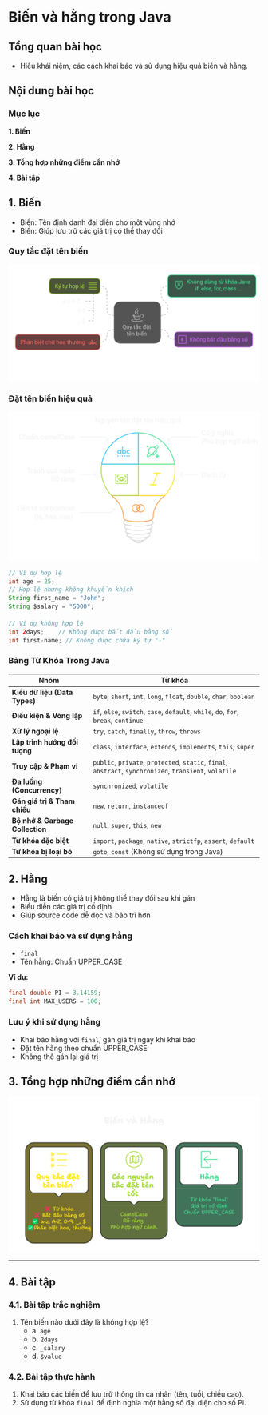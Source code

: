 # Biến và hằng trong Java

## Tổng quan bài học
- Hiểu khái niệm, các cách khai báo và sử dụng hiệu quả biến và hằng.

## Nội dung bài học

### Mục lục
**1. Biến**

**2. Hằng**

**3. Tổng hợp những điểm cần nhớ**

**4. Bài tập**


## 1. Biến
- Biến: Tên định danh đại diện cho một vùng nhớ
- Biến: Giúp lưu trữ các giá trị có thể thay đổi

### Quy tắc đặt tên biến
![Example Image](../images/02_variable.png)

### Đặt tên biến hiệu quả
![Example Image](../images/02_naming_rule.png)

```java
// Ví dụ hợp lệ
int age = 25;
// Hợp lệ nhưng không khuyến khích
String first_name = "John"; 
String $salary = "5000";

// Ví dụ không hợp lệ
int 2days;    // Không được bắt đầu bằng số
int first-name; // Không được chứa ký tự "-"
```

### **Bảng Từ Khóa Trong Java**

| **Nhóm**                     | **Từ khóa**                                                                 |
|------------------------------|----------------------------------------------------------------------------|
| **Kiểu dữ liệu (Data Types)** | `byte`, `short`, `int`, `long`, `float`, `double`, `char`, `boolean`      |
| **Điều kiện & Vòng lặp**      | `if`, `else`, `switch`, `case`, `default`, `while`, `do`, `for`, `break`, `continue` |
| **Xử lý ngoại lệ**            | `try`, `catch`, `finally`, `throw`, `throws`                              |
| **Lập trình hướng đối tượng** | `class`, `interface`, `extends`, `implements`, `this`, `super`            |
| **Truy cập & Phạm vi**        | `public`, `private`, `protected`, `static`, `final`, `abstract`, `synchronized`, `transient`, `volatile` |
| **Đa luồng (Concurrency)**    | `synchronized`, `volatile`                                                |
| **Gán giá trị & Tham chiếu**  | `new`, `return`, `instanceof`                                             |
| **Bộ nhớ & Garbage Collection** | `null`, `super`, `this`, `new`                                           |
| **Từ khóa đặc biệt**          | `import`, `package`, `native`, `strictfp`, `assert`, `default`            |
| **Từ khóa bị loại bỏ**        | `goto`, `const` (Không sử dụng trong Java)                              |

## 2. Hằng
- Hằng là biến có giá trị không thể thay đổi sau khi gán
- Biểu diễn các giá trị cố định
- Giúp source code dễ đọc và bảo trì hơn

### Cách khai báo và sử dụng hằng
- `final`
- Tên hằng: Chuẩn UPPER_CASE

**Ví dụ:**
```java
final double PI = 3.14159;
final int MAX_USERS = 100;
```

### Lưu ý khi sử dụng hằng
- Khai báo hằng với `final`, gán giá trị ngay khi khai báo
- Đặt tên hằng theo chuẩn UPPER_CASE
- Không thể gán lại giá trị

## 3. Tổng hợp những điểm cần nhớ
![Example Image](../images/02_summary.png)

---

## 4. Bài tập

### 4.1. Bài tập trắc nghiệm
1. Tên biến nào dưới đây là không hợp lệ?
   - a. `age`
   - b. `2days`
   - c. `_salary`
   - d. `$value`

### 4.2. Bài tập thực hành
1. Khai báo các biến để lưu trữ thông tin cá nhân (tên, tuổi, chiều cao).
2. Sử dụng từ khóa `final` để định nghĩa một hằng số đại diện cho số Pi.